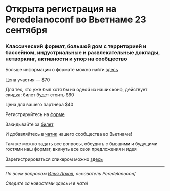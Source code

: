 # Открыта регистрация на **Peredelanoconf** во Вьетнаме 23 сентября

### Классический формат, большой дом с территорией и бассейном, индустриальные и развлекательные доклады, нетворкинг, активности и упор на сообщество

Больше информации о формате можно найти [здесь](/./confs/standard.md)

Цена участия — $70

Для тех, кто уже был хотя бы на одной из наших конф, действует скидка: билет будет стоить $60

Цена для вашего партнёра $40

Регистрируйтесь на [форме]( https://docs.google.com/forms/d/1q6cmq_Bs5yJyZ8RAtC0Fym6yF__IslgEsSkgD0aP64A)

Закидывайте за [билет](/./guides/how-to-pay.md)

И добавляйтесь в [чатик](https://t.me/Peredelanoconfvietnam) нашего сообщества во Вьетнаме! 

Там же можно задать все вопросы, обсудить с бывшими и будущими гостями наш формат, вкинуть все свои предложения и идея

Зарегистрироваться спикером можно [здесь](/./guides/tech-speech.md)

---

_По всем вопросам [Илья Лахов](https://t.me/ilakhov), основатель Peredelanoconf_

_Следите за новостями здесь и в чате!_
